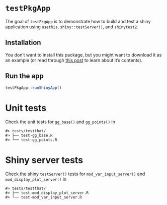 
<!-- README.md is generated from README.Rmd. Please edit that file -->

# `testPkgApp`

<!-- badges: start -->
<!-- badges: end -->

The goal of `testPkgApp` is to demonstrate how to build and test a shiny
application using `usethis`, `shiny::testServer()`, and `shinytest2`.

## Installation

You don’t want to install this package, but you might want to download
it as an example (or read through [this
post](https://mjfrigaard.github.io/posts/testing-shiny/) to learn about
it’s contents).

## Run the app

``` r
testPkgApp::runShinyApp()
```

# Unit tests

Check the unit tests for `gg_base()` and `gg_points()` in

    #> tests/testthat/
    #> ├── test-gg_base.R
    #> └── test-gg_points.R

# Shiny server tests

Check the shiny `testServer()` tests for `mod_var_input_server()` and
`mod_display_plot_server()` in

    #> tests/testthat/
    #> ├── test-mod_display_plot_server.R
    #> └── test-mod_var_input_server.R
